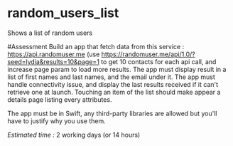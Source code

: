 # random_users_list
Shows a list of random users

#Assessment
Build an app that fetch data from this service : https://api.randomuser.me (use https://randomuser.me/api/1.0/?seed=lydia&results=10&page=1 to get 10 contacts for each api call, and increase page param to load more results.
The app must display result in a list of first names and last names, and the email under it.
The app must handle connectivity issue, and display the last results received if it can't retrieve one at launch.
Touching an item of the list should make appear a details page listing every attributes.

The app must be in Swift, any third-party libraries are allowed but you'll have to justify why you use them.

*Estimated time :* 2 working days (or 14 hours)

